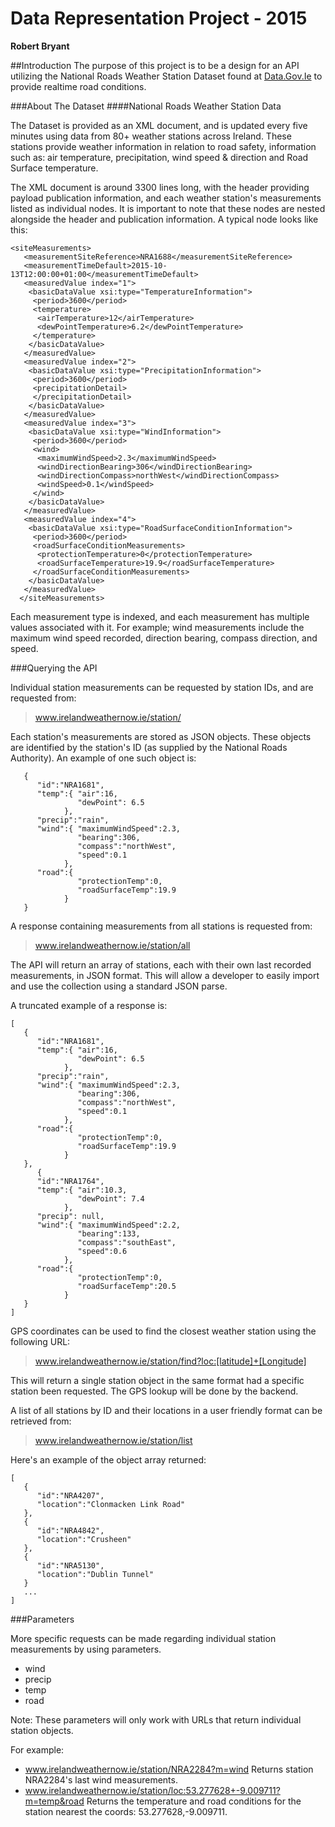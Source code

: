 # Data Representation Project - 2015
**Robert Bryant**

##Introduction
The purpose of this project is to be a design for an API utilizing the National Roads Weather Station Dataset 
found at [Data.Gov.Ie](https://data.gov.ie/dataset/national-roads-weather-station-data) to provide realtime road conditions.

###About The Dataset
####National Roads Weather Station Data

The Dataset is provided as an XML document, and is updated every five minutes using data from 80+ weather stations across Ireland. 
These stations provide weather information in relation to road safety, information such as: air temperature, precipitation, wind speed & direction and Road Surface temperature.

The XML document is around 3300 lines long, with the header providing payload publication information, and each weather station's measurements listed as individual nodes. It is important to note that these nodes are nested alongside the header and publication information. A typical node looks like this:

```
<siteMeasurements>
   <measurementSiteReference>NRA1688</measurementSiteReference>
   <measurementTimeDefault>2015-10-13T12:00:00+01:00</measurementTimeDefault>
   <measuredValue index="1">
    <basicDataValue xsi:type="TemperatureInformation">
     <period>3600</period>
     <temperature>
      <airTemperature>12</airTemperature>
      <dewPointTemperature>6.2</dewPointTemperature>
     </temperature>
    </basicDataValue>
   </measuredValue>
   <measuredValue index="2">
    <basicDataValue xsi:type="PrecipitationInformation">
     <period>3600</period>
     <precipitationDetail>
     </precipitationDetail>
    </basicDataValue>
   </measuredValue>
   <measuredValue index="3">
    <basicDataValue xsi:type="WindInformation">
     <period>3600</period>
     <wind>
      <maximumWindSpeed>2.3</maximumWindSpeed>
      <windDirectionBearing>306</windDirectionBearing>
      <windDirectionCompass>northWest</windDirectionCompass>
      <windSpeed>0.1</windSpeed>
     </wind>
    </basicDataValue>
   </measuredValue>
   <measuredValue index="4">
    <basicDataValue xsi:type="RoadSurfaceConditionInformation">
     <period>3600</period>
     <roadSurfaceConditionMeasurements>
      <protectionTemperature>0</protectionTemperature>
      <roadSurfaceTemperature>19.9</roadSurfaceTemperature>
     </roadSurfaceConditionMeasurements>
    </basicDataValue>
   </measuredValue>
  </siteMeasurements>

```

Each measurement type is indexed, and each measurement has multiple values associated with it. For example; wind measurements include the maximum wind speed recorded, direction bearing, compass direction, and speed.

###Querying the API

Individual station measurements can be requested by station IDs, and are requested from:
> www.irelandweathernow.ie/station/

Each station's measurements are stored as JSON objects. These objects are identified by the station's ID (as supplied by the National Roads Authority). An example of one such object is:
```
   {
      "id":"NRA1681",
      "temp":{ "air":16, 
               "dewPoint": 6.5
            },
      "precip":"rain",
      "wind":{ "maximumWindSpeed":2.3,
               "bearing":306,
               "compass":"northWest",
               "speed":0.1
            },
      "road":{
               "protectionTemp":0,
               "roadSurfaceTemp":19.9
            }
   }
```

A response containing measurements from all stations is requested from:
> www.irelandweathernow.ie/station/all

The API will return an array of stations, each with their own last recorded measurements, in JSON format. This will allow a developer to easily import and use the collection using a standard JSON parse.

A truncated example of a response is:
```
[
   {
      "id":"NRA1681",
      "temp":{ "air":16, 
               "dewPoint": 6.5
            },
      "precip":"rain",
      "wind":{ "maximumWindSpeed":2.3,
               "bearing":306,
               "compass":"northWest",
               "speed":0.1
            },
      "road":{
               "protectionTemp":0,
               "roadSurfaceTemp":19.9
            }
   },
      {
      "id":"NRA1764",
      "temp":{ "air":10.3, 
               "dewPoint": 7.4
            },
      "precip": null,
      "wind":{ "maximumWindSpeed":2.2,
               "bearing":133,
               "compass":"southEast",
               "speed":0.6
            },
      "road":{
               "protectionTemp":0,
               "roadSurfaceTemp":20.5
            }
   }
]
```

GPS coordinates can be used to find the closest weather station using the following URL:
> www.irelandweathernow.ie/station/find?loc:[latitude]+[Longitude]

This will return a single station object in the same format had a specific station been requested. The GPS lookup will be done by the backend.

A list of all stations by ID and their locations in a user friendly format can be retrieved from:

> www.irelandweathernow.ie/station/list

Here's an example of the object array returned:
```
[
   {
      "id":"NRA4207",
      "location":"Clonmacken Link Road"
   },
   {
      "id":"NRA4842",
      "location":"Crusheen"
   },
   {
      "id":"NRA5130",
      "location":"Dublin Tunnel"
   }
   ...
]
```
###Parameters

More specific requests can be made regarding individual station measurements by using parameters.
 - wind
 - precip
 - temp
 - road
 
Note: These parameters will only work with URLs that return individual station objects.

For example:
  - www.irelandweathernow.ie/station/NRA2284?m=wind
      Returns station NRA2284's last wind measurements.
  - www.irelandweathernow.ie/station/loc:53.277628+-9.009711?m=temp&road
      Returns the temperature and road conditions for the station nearest the coords: 53.277628,-9.009711.


